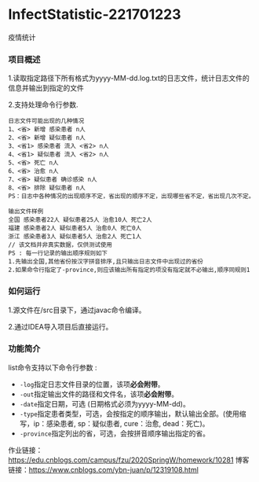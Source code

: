 # InfectStatistic-221701223
疫情统计

### 项目概述

1.读取指定路径下所有格式为yyyy-MM-dd.log.txt的日志文件，统计日志文件的信息并输出到指定的文件

2.支持处理命令行参数.

```
日志文件可能出现的几种情况
1、<省> 新增 感染患者 n人
2、<省> 新增 疑似患者 n人
3、<省1> 感染患者 流入 <省2> n人
4、<省1> 疑似患者 流入 <省2> n人
5、<省> 死亡 n人
6、<省> 治愈 n人
7、<省> 疑似患者 确诊感染 n人
8、<省> 排除 疑似患者 n人
PS：日志中各种情况的出现顺序不定，省出现的顺序不定，出现哪些省不定，省出现几次不定。
```

```
输出文件样例
全国 感染患者22人 疑似患者25人 治愈10人 死亡2人
福建 感染患者2人 疑似患者5人 治愈0人 死亡0人
浙江 感染患者3人 疑似患者5人 治愈2人 死亡1人
// 该文档并非真实数据，仅供测试使用
PS : 每一行记录的输出顺序规则如下
1.先输出全国,其他省份按汉字拼音排序,且只输出日志文件中出现过的省份
2.如果命令行指定了-province,则应该输出所有指定的项没有指定就不必输出,顺序同规则1
```
### 如何运行

1.源文件在/src目录下，通过javac命令编译。

2.通过IDEA导入项目后直接运行。

### 功能简介
list命令支持以下命令行参数 : 

- ```-log```指定日志文件目录的位置，该项**必会附带**。
- ```-out```指定输出文件的路径和文件名，该项**必会附带**。
- ```-date```指定日期，可选 (日期格式必须为yyyy-MM-dd)。
- ```-type```指定患者类型，可选，会按指定的顺序输出，默认输出全部。(使用缩写，ip：感染患者, sp：疑似患者, cure：治愈, dead：死亡)。
- ```-province```指定列出的省，可选，会按拼音顺序输出指定的省。

作业链接：https://edu.cnblogs.com/campus/fzu/2020SpringW/homework/10281
博客链接：https://www.cnblogs.com/ybn-juan/p/12319108.html

